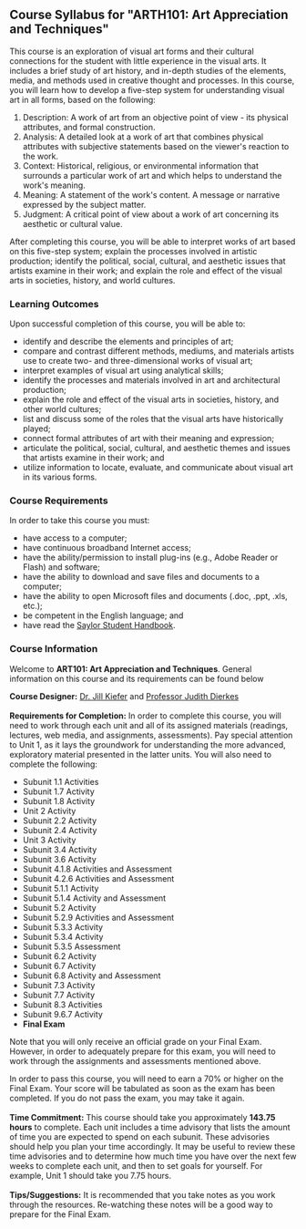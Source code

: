 Course Syllabus for "ARTH101: Art Appreciation and Techniques"
--------------------------------------------------------------

This course is an exploration of visual art forms and their cultural
connections for the student with little experience in the visual arts.
It includes a brief study of art history, and in-depth studies of the
elements, media, and methods used in creative thought and processes. In
this course, you will learn how to develop a five-step system for
understanding visual art in all forms, based on the following:

1.  Description: A work of art from an objective point of view - its
    physical attributes, and formal construction.
2.  Analysis: A detailed look at a work of art that combines physical
    attributes with subjective statements based on the viewer's reaction
    to the work.
3.  Context: Historical, religious, or environmental information that
    surrounds a particular work of art and which helps to understand the
    work's meaning.
4.  Meaning: A statement of the work's content. A message or narrative
    expressed by the subject matter.
5.  Judgment: A critical point of view about a work of art concerning
    its aesthetic or cultural value.

After completing this course, you will be able to interpret works of art
based on this five-step system; explain the processes involved in
artistic production; identify the political, social, cultural, and
aesthetic issues that artists examine in their work; and explain the
role and effect of the visual arts in societies, history, and world
cultures.

### Learning Outcomes

Upon successful completion of this course, you will be able to:

-   identify and describe the elements and principles of art;
-   compare and contrast different methods, mediums, and materials
    artists use to create two- and three-dimensional works of visual
    art;
-   interpret examples of visual art using analytical skills;
-   identify the processes and materials involved in art and
    architectural production;
-   explain the role and effect of the visual arts in societies,
    history, and other world cultures;
-   list and discuss some of the roles that the visual arts have
    historically played;
-   connect formal attributes of art with their meaning and expression;
-   articulate the political, social, cultural, and aesthetic themes and
    issues that artists examine in their work; and
-   utilize information to locate, evaluate, and communicate about
    visual art in its various forms.

### Course Requirements

In order to take this course you must:  

-   have access to a computer;  
-   have continuous broadband Internet access;  
-   have the ability/permission to install plug-ins (e.g., Adobe
Reader or Flash) and software;  
-   have the ability to download and save files and documents to a
computer;  
-   have the ability to open Microsoft files and documents (.doc,
.ppt, .xls, etc.);  
-   be competent in the English language; and  
-   have read the [Saylor Student
Handbook](http://www.saylor.org/site/wp-content/uploads/2012/05/Saylor-StudentHandbook.pdf).

### Course Information

Welcome to **ART101: Art Appreciation and Techniques**. General
information on this course and its requirements can be found below  
   
 **Course Designer:** [Dr. Jill
Kiefer](http://www.saylor.org/faculty-h-n/#DrJillKiefer) and [Professor
Judith
Dierkes](http://www.saylor.org/faculty-a-g/#ProfessorJudithDierkes)  
    
 **Requirements for Completion:** In order to complete this course, you
will need to work through each unit and all of its assigned materials
(readings, lectures, web media, and assignments, assessments). Pay
special attention to Unit 1, as it lays the groundwork for understanding
the more advanced, exploratory material presented in the latter units.
You will also need to complete the following:  

-   Subunit 1.1 Activities
-   Subunit 1.7 Activity
-   Subunit 1.8 Activity
-   Unit 2 Activity
-   Subunit 2.2 Activity
-   Subunit 2.4 Activity
-   Unit 3 Activity
-   Subunit 3.4 Activity
-   Subunit 3.6 Activity
-   Subunit 4.1.8 Activities and Assessment
-   Subunit 4.2.6 Activities and Assessment
-   Subunit 5.1.1 Activity
-   Subunit 5.1.4 Activity and Assessment
-   Subunit 5.2 Activity
-   Subunit 5.2.9 Activities and Assessment
-   Subunit 5.3.3 Activity
-   Subunit 5.3.4 Activity
-   Subunit 5.3.5 Assessment
-   Subunit 6.2 Activity
-   Subunit 6.7 Activity
-   Subunit 6.8 Activity and Assessment
-   Subunit 7.3 Activity
-   Subunit 7.7 Activity
-   Subunit 8.3 Activities
-   Subunit 9.6.7 Activity
-   **Final Exam**

Note that you will only receive an official grade on your Final Exam.
However, in order to adequately prepare for this exam, you will need to
work through the assignments and assessments mentioned above.  
   
 In order to pass this course, you will need to earn a 70% or higher on
the Final Exam. Your score will be tabulated as soon as the exam has
been completed. If you do not pass the exam, you may take it again.  
    
 **Time Commitment:** This course should take you approximately **143.75
hours** to complete. Each unit includes a time advisory that lists the
amount of time you are expected to spend on each subunit. These
advisories should help you plan your time accordingly. It may be useful
to review these time advisories and to determine how much time you have
over the next few weeks to complete each unit, and then to set goals for
yourself. For example, Unit 1 should take you 7.75 hours.  
    
 **Tips/Suggestions:** It is recommended that you take notes as you work
through the resources. Re-watching these notes will be a good way to
prepare for the Final Exam.